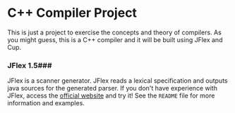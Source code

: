 C++ Compiler Project
====================

This is just a project to exercise the concepts and theory of compilers. As you might guess, this is a C++ compiler and it will be built using JFlex and Cup.

### JFlex 1.5###

JFlex is a scanner generator. JFlex reads a lexical specification and outputs java sources for the generated parser. If you don't have experience with JFlex, access the [official website](http://jflex.de/) and try it! See the ```README``` file for more information and examples.
